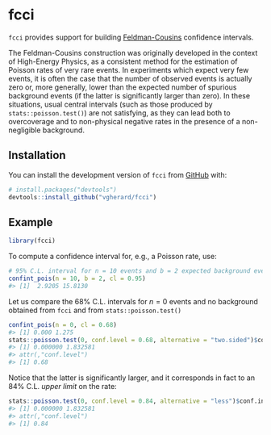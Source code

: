 
<!-- README.md is generated from README.Rmd. Please edit that file -->

# fcci

<!-- badges: start -->
<!-- badges: end -->

`fcci` provides support for building
[Feldman-Cousins](https://doi.org/10.1103/PhysRevD.57.3873) confidence
intervals.

The Feldman-Cousins construction was originally developed in the context
of High-Energy Physics, as a consistent method for the estimation of
Poisson rates of very rare events. In experiments which expect very few
events, it is often the case that the number of observed events is
actually zero or, more generally, lower than the expected number of
spurious background events (if the latter is significantly larger than
zero). In these situations, usual central intervals (such as those
produced by `stats::poisson.test()`) are not satisfying, as they can
lead both to overcoverage and to non-physical negative rates in the
presence of a non-negligible background.

## Installation

You can install the development version of `fcci` from
[GitHub](https://github.com/vgherard/fcci) with:

``` r
# install.packages("devtools")
devtools::install_github("vgherard/fcci")
```

## Example

``` r
library(fcci)
```

To compute a confidence interval for, e.g., a Poisson rate, use:

``` r
# 95% C.L. interval for n = 10 events and b = 2 expected background events
confint_pois(n = 10, b = 2, cl = 0.95)
#> [1]  2.9205 15.8130
```

Let us compare the 68% C.L. intervals for *n* = 0 events and no
background obtained from `fcci` and from `stats::poisson.test()`

``` r
confint_pois(n = 0, cl = 0.68)
#> [1] 0.000 1.275
stats::poisson.test(0, conf.level = 0.68, alternative = "two.sided")$conf.int
#> [1] 0.000000 1.832581
#> attr(,"conf.level")
#> [1] 0.68
```

Notice that the latter is significantly larger, and it corresponds in
fact to an 84% C.L. *upper limit* on the rate:

``` r
stats::poisson.test(0, conf.level = 0.84, alternative = "less")$conf.int
#> [1] 0.000000 1.832581
#> attr(,"conf.level")
#> [1] 0.84
```
